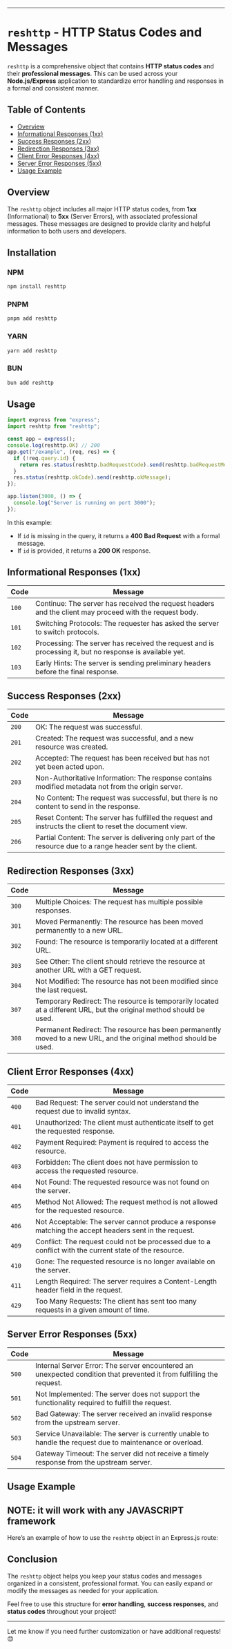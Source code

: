 
---

# `reshttp` - HTTP Status Codes and Messages

`reshttp` is a comprehensive object that contains **HTTP status codes** and their **professional messages**. This can be used across your **Node.js/Express** application to standardize error handling and responses in a formal and consistent manner.

## Table of Contents

- [Overview](#overview)
- [Informational Responses (1xx)](#informational-responses-1xx)
- [Success Responses (2xx)](#success-responses-2xx)
- [Redirection Responses (3xx)](#redirection-responses-3xx)
- [Client Error Responses (4xx)](#client-error-responses-4xx)
- [Server Error Responses (5xx)](#server-error-responses-5xx)
- [Usage Example](#usage-example)

## Overview

The `reshttp` object includes all major HTTP status codes, from **1xx** (Informational) to **5xx** (Server Errors), with associated professional messages. These messages are designed to provide clarity and helpful information to both users and developers.
## Installation

### NPM
```bash
npm install reshttp
```
### PNPM
```bash
pnpm add reshttp
```
### YARN
```bash
yarn add reshttp
```
### BUN
```bash
bun add reshttp
```
## Usage

```typescript
import express from "express";
import reshttp from "reshttp";

const app = express();
console.log(reshttp.OK) // 200
app.get("/example", (req, res) => {
  if (!req.query.id) {
    return res.status(reshttp.badRequestCode).send(reshttp.badRequestMessage);
  }
  res.status(reshttp.okCode).send(reshttp.okMessage);
});

app.listen(3000, () => {
  console.log("Server is running on port 3000");
});
```

In this example:
- If `id` is missing in the query, it returns a **400 Bad Request** with a formal message.
- If `id` is provided, it returns a **200 OK** response.

## Informational Responses (1xx)

| **Code** | **Message**                                                                 |
|----------|-----------------------------------------------------------------------------|
| `100`    | Continue: The server has received the request headers and the client may proceed with the request body. |
| `101`    | Switching Protocols: The requester has asked the server to switch protocols. |
| `102`    | Processing: The server has received the request and is processing it, but no response is available yet. |
| `103`    | Early Hints: The server is sending preliminary headers before the final response. |

## Success Responses (2xx)

| **Code** | **Message**                                                                 |
|----------|-----------------------------------------------------------------------------|
| `200`    | OK: The request was successful.                                              |
| `201`    | Created: The request was successful, and a new resource was created.        |
| `202`    | Accepted: The request has been received but has not yet been acted upon.    |
| `203`    | Non-Authoritative Information: The response contains modified metadata not from the origin server. |
| `204`    | No Content: The request was successful, but there is no content to send in the response. |
| `205`    | Reset Content: The server has fulfilled the request and instructs the client to reset the document view. |
| `206`    | Partial Content: The server is delivering only part of the resource due to a range header sent by the client. |

## Redirection Responses (3xx)

| **Code** | **Message**                                                                 |
|----------|-----------------------------------------------------------------------------|
| `300`    | Multiple Choices: The request has multiple possible responses.             |
| `301`    | Moved Permanently: The resource has been moved permanently to a new URL.   |
| `302`    | Found: The resource is temporarily located at a different URL.             |
| `303`    | See Other: The client should retrieve the resource at another URL with a GET request. |
| `304`    | Not Modified: The resource has not been modified since the last request.   |
| `307`    | Temporary Redirect: The resource is temporarily located at a different URL, but the original method should be used. |
| `308`    | Permanent Redirect: The resource has been permanently moved to a new URL, and the original method should be used. |

## Client Error Responses (4xx)

| **Code** | **Message**                                                                 |
|----------|-----------------------------------------------------------------------------|
| `400`    | Bad Request: The server could not understand the request due to invalid syntax. |
| `401`    | Unauthorized: The client must authenticate itself to get the requested response. |
| `402`    | Payment Required: Payment is required to access the resource.              |
| `403`    | Forbidden: The client does not have permission to access the requested resource. |
| `404`    | Not Found: The requested resource was not found on the server.             |
| `405`    | Method Not Allowed: The request method is not allowed for the requested resource. |
| `406`    | Not Acceptable: The server cannot produce a response matching the accept headers sent in the request. |
| `409`    | Conflict: The request could not be processed due to a conflict with the current state of the resource. |
| `410`    | Gone: The requested resource is no longer available on the server.         |
| `411`    | Length Required: The server requires a Content-Length header field in the request. |
| `429`    | Too Many Requests: The client has sent too many requests in a given amount of time. |

## Server Error Responses (5xx)

| **Code** | **Message**                                                                 |
|----------|-----------------------------------------------------------------------------|
| `500`    | Internal Server Error: The server encountered an unexpected condition that prevented it from fulfilling the request. |
| `501`    | Not Implemented: The server does not support the functionality required to fulfill the request. |
| `502`    | Bad Gateway: The server received an invalid response from the upstream server. |
| `503`    | Service Unavailable: The server is currently unable to handle the request due to maintenance or overload. |
| `504`    | Gateway Timeout: The server did not receive a timely response from the upstream server. |

## Usage Example

## NOTE: it will work with any JAVASCRIPT framework
Here’s an example of how to use the `reshttp` object in an Express.js route:

## Conclusion

The `reshttp` object helps you keep your status codes and messages organized in a consistent, professional format. You can easily expand or modify the messages as needed for your application.

Feel free to use this structure for **error handling**, **success responses**, and **status codes** throughout your project!

---

Let me know if you need further customization or have additional requests! 😊
